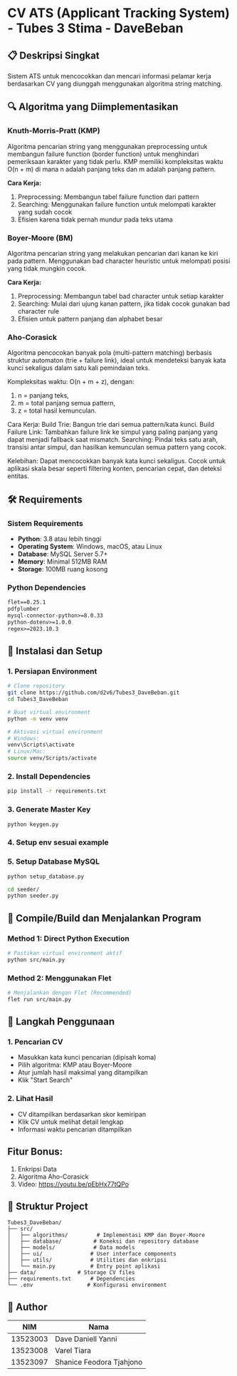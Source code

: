 # CV ATS (Applicant Tracking System) - Tubes 3 Stima - DaveBeban

## 📋 Deskripsi Singkat
Sistem ATS untuk mencocokkan dan mencari informasi pelamar kerja berdasarkan CV yang diunggah menggunakan algoritma string matching.

## 🔍 Algoritma yang Diimplementasikan

### Knuth-Morris-Pratt (KMP)
Algoritma pencarian string yang menggunakan preprocessing untuk membangun failure function (border function) untuk menghindari pemeriksaan karakter yang tidak perlu. KMP memiliki kompleksitas waktu O(n + m) di mana n adalah panjang teks dan m adalah panjang pattern.

**Cara Kerja:**
1. Preprocessing: Membangun tabel failure function dari pattern
2. Searching: Menggunakan failure function untuk melompati karakter yang sudah cocok
3. Efisien karena tidak pernah mundur pada teks utama

### Boyer-Moore (BM)
Algoritma pencarian string yang melakukan pencarian dari kanan ke kiri pada pattern. Menggunakan bad character heuristic untuk melompati posisi yang tidak mungkin cocok.

**Cara Kerja:**
1. Preprocessing: Membangun tabel bad character untuk setiap karakter
2. Searching: Mulai dari ujung kanan pattern, jika tidak cocok gunakan bad character rule
3. Efisien untuk pattern panjang dan alphabet besar

### Aho-Corasick
Algoritma pencocokan banyak pola (multi-pattern matching) berbasis struktur automaton (trie + failure link), ideal untuk mendeteksi banyak kata kunci sekaligus dalam satu kali pemindaian teks.

Kompleksitas waktu: O(n + m + z),
dengan:
1. n = panjang teks,
2. m = total panjang semua pattern,
3. z = total hasil kemunculan.

Cara Kerja:
Build Trie: Bangun trie dari semua pattern/kata kunci.
Build Failure Link: Tambahkan failure link ke simpul yang paling panjang yang dapat menjadi fallback saat mismatch.
Searching: Pindai teks satu arah, transisi antar simpul, dan hasilkan kemunculan semua pattern yang cocok.

Kelebihan:
Dapat mencocokkan banyak kata kunci sekaligus.
Cocok untuk aplikasi skala besar seperti filtering konten, pencarian cepat, dan deteksi entitas.

## 🛠️ Requirements

### Sistem Requirements
- **Python**: 3.8 atau lebih tinggi
- **Operating System**: Windows, macOS, atau Linux
- **Database**: MySQL Server 5.7+
- **Memory**: Minimal 512MB RAM
- **Storage**: 100MB ruang kosong

### Python Dependencies
```txt
flet==0.25.1
pdfplumber
mysql-connector-python>=8.0.33
python-dotenv>=1.0.0
regex>=2023.10.3
```

## 🚀 Instalasi dan Setup

### 1. Persiapan Environment
```bash
# Clone repository
git clone https://github.com/d2v6/Tubes3_DaveBeban.git
cd Tubes3_DaveBeban

# Buat virtual environment
python -m venv venv

# Aktivasi virtual environment
# Windows:
venv\Scripts\activate
# Linux/Mac:
source venv/Scripts/activate
```

### 2. Install Dependencies
```bash
pip install -r requirements.txt
```

### 3. Generate Master Key
```bash
python keygen.py
```

### 4. Setup env sesuai example

### 5. Setup Database MySQL

```bash
python setup_database.py
```

```bash
cd seeder/
python seeder.py
```

## 🔧 Compile/Build dan Menjalankan Program

### Method 1: Direct Python Execution
```bash
# Pastikan virtual environment aktif
python src/main.py
```

### Method 2: Menggunakan Flet
```bash
# Menjalankan dengan Flet (Recommended)
flet run src/main.py
```

## 📖 Langkah Penggunaan

### 1. Pencarian CV
- Masukkan kata kunci pencarian (dipisah koma)
- Pilih algoritma: KMP atau Boyer-Moore
- Atur jumlah hasil maksimal yang ditampilkan
- Klik "Start Search"

### 2. Lihat Hasil
- CV ditampilkan berdasarkan skor kemiripan
- Klik CV untuk melihat detail lengkap
- Informasi waktu pencarian ditampilkan

## Fitur Bonus: 
1. Enkripsi Data
2. Algoritma Aho-Corasick
3. Video: https://youtu.be/pEbHx77tQPo


## 📁 Struktur Project
```
Tubes3_DaveBeban/
├── src/
│   ├── algorithms/         # Implementasi KMP dan Boyer-Moore
│   ├── database/          # Koneksi dan repository database
│   ├── models/            # Data models
│   ├── ui/               # User interface components
│   ├── utils/            # Utilities dan enkripsi
│   └── main.py           # Entry point aplikasi
├── data/             # Storage CV files
├── requirements.txt      # Dependencies
└── .env                 # Konfigurasi environment
```

## 👥 Author
| NIM      | Nama                          |
|----------|-------------------------------|
| 13523003 | Dave Daniell Yanni            |
| 13523008 | Varel Tiara                   |
| 13523097 | Shanice Feodora Tjahjono      |
